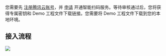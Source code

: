 您需要先 [注册腾讯云账号](https://cloud.tencent.com/document/product/378/17985)，并 [申请](https://console.cloud.tencent.com/ocr/is/apply) 开通智能扫码服务。等待审核通过后，您将获得专属密钥和 Demo 工程文件下载链接。您需要将 Demo 工程文件下载到您的本地环境。

## 接入流程
![](https://main.qcloudimg.com/raw/ab2daba0e5a47a108e376267923ebb33.png)

